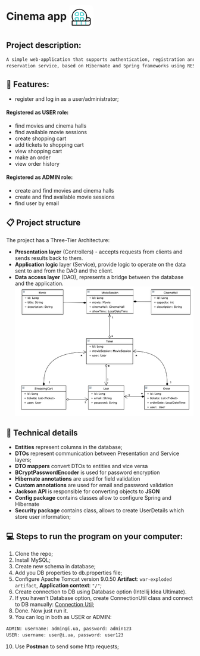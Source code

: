 # Cinema app <img src="https://github.com/svitlana-tertyshna/my-cinema-app/blob/main/film-tape.gif" style="border-radius:8px;" align="center" width=65px>
## Project description:
```bash
A simple web-application that supports authentication, registration and basic features of the ticket 
reservation service, based on Hibernate and Spring frameworks using REST common principles.
```

## 🎯 Features:
- register and log in as a user/administrator;
#### Registered as USER role:
- find movies and cinema halls
- find available movie sessions
- create shopping cart
- add tickets to shopping cart
- view shopping cart
- make an order
- view order history
#### Registered as ADMIN role:
- create and find movies and cinema halls
- create and find available movie sessions
- find user by email

## 📋 Project structure

The project has a Three-Tier Architecture:
- **Presentation layer** (Controllers) - accepts requests from clients and sends results back to them.
- **Application logic** layer (Service), provide logic to operate on the data sent to and from the DAO and the client.
- **Data access layer** (DAO), represents a bridge between the database and the application.
  ![image](structure.png)

## 🔧 Technical details
- **Entities** represent columns in the database;
- **DTOs** represent communication between Presentation and Service layers;
- **DTO mappers** convert DTOs to entities and vice versa
- **BCryptPasswordEncoder** is used for password encryption
- **Hibernate annotations** are used for field validation
- **Custom annotations** are used for email and password validation
- **Jackson API** is responsible for converting objects to **JSON**
- **Config package** contains classes allow to configure Spring and Hibernate
- **Security package** contains class, allows to create UserDetails which store user information;



## 💻 Steps to run the program on your computer:
1. Clone the repo;
2. Install MySQL;
3. Create new schema in database;
4. Add you DB properties to db.properties file;
5. Configure Apache Tomcat version 9.0.50 **Artifact**: `war-exploded artifact`, **Application context**: `"/"`;
6. Create connection to DB using Database option (Intellij Idea Ultimate).
7. If you haven't Database option, create ConnectionUtil class and connect to DB manually:
   [Connection Util](https://github.com/svitlana-tertyshna/taxi-service/blob/main/src/main/java/taxi/util/ConnectionUtil.java);
8. Done. Now just run it.
9. You can log in both as USER or ADMIN:
```bash
ADMIN: username: admin@i.ua, password: admin123
USER: username: user@i.ua, password: user123
```
10. Use **Postman** to send some http requests;

